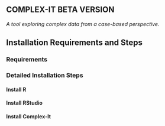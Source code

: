 
  
  ## COMPLEX-IT BETA VERSION
  *A tool exploring complex data from a case-based perspective.* 
  
  ## Installation Requirements and Steps
  
  

  ### Requirements 
  
    
    
  ### Detailed Installation Steps
    
  #### Install R
   
    
  #### Install RStudio

    
  #### Install Complex-It
  

